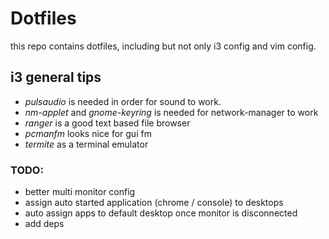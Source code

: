 # Dotfiles

this repo contains dotfiles, including but not only i3 config and vim config.

## i3 general tips
- *pulsaudio* is needed in order for sound to work.
- *nm-applet* and *gnome-keyring* is needed for network-manager to work
- *ranger* is a good text based file browser
- *pcmanfm* looks nice for gui fm
- *termite* as a terminal emulator

### TODO:
* better multi monitor config
* assign auto started application (chrome / console) to desktops
* auto assign apps to default desktop once monitor is disconnected
* add deps
